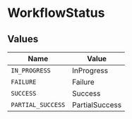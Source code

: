 # WorkflowStatus


## Values

| Name              | Value             |
| ----------------- | ----------------- |
| `IN_PROGRESS`     | InProgress        |
| `FAILURE`         | Failure           |
| `SUCCESS`         | Success           |
| `PARTIAL_SUCCESS` | PartialSuccess    |